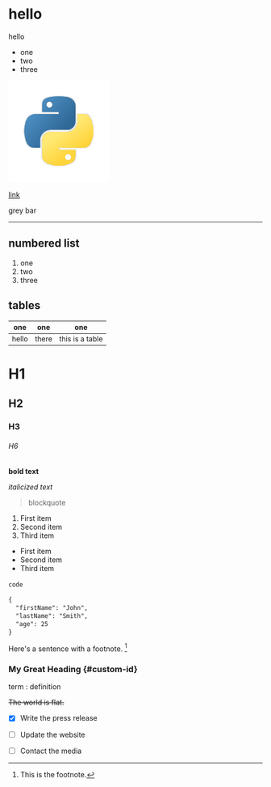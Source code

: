 # hello
hello

* one
* two
* three

![Hello there](python_logo.png)

[link](google.com)


grey bar
___

## numbered list
1. one
1. two
1. three

## tables

one|one|one|
---|---|---|
hello|there|this is a table

# H1
## H2
### H3
###### H6

**bold text**

*italicized text*

> blockquote

1. First item
2. Second item
3. Third item

- First item
- Second item
- Third item

`code`

```
{
  "firstName": "John",
  "lastName": "Smith",
  "age": 25
}
```

Here's a sentence with a footnote. [^1]

[^1]: This is the footnote.


### My Great Heading {#custom-id}

term
: definition

~~The world is flat.~~


- [x] Write the press release
- [ ] Update the website
- [ ] Contact the media



